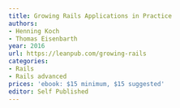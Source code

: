 ```yaml
---
title: Growing Rails Applications in Practice
authors:
- Henning Koch
- Thomas Eisenbarth
year: 2016
url: https://leanpub.com/growing-rails
categories:
- Rails
- Rails advanced
prices: 'ebook: $15 minimum, $15 suggested'
editor: Self Published
---
```

